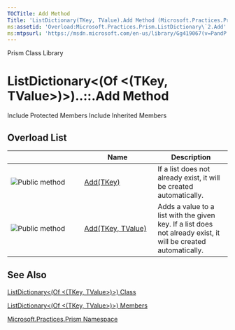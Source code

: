 ```yaml
---
TOCTitle: Add Method
Title: 'ListDictionary(TKey, TValue).Add Method (Microsoft.Practices.Prism)'
ms:assetid: 'Overload:Microsoft.Practices.Prism.ListDictionary\`2.Add'
ms:mtpsurl: 'https://msdn.microsoft.com/en-us/library/Gg419067(v=PandP.50)'
---
```


Prism Class Library

ListDictionary&lt;(Of &lt;(TKey, TValue&gt;)&gt;)..::.Add Method
================================================================

Include Protected Members
Include Inherited Members

Overload List
-------------

<span id="overloadMembersTableToggle"></span>
<table>
<colgroup>
<col width="33%" />
<col width="33%" />
<col width="33%" />
</colgroup>
<thead>
<tr class="header">
<th> </th>
<th>Name</th>
<th>Description</th>
</tr>
</thead>
<tbody>
<tr class="odd">
<td><img src="https://msdn.microsoft.com/en-us/Gg419067.pubmethod(en-us,PandP.50).gif" title="Public method" /></td>
<td><a href="https://msdn.microsoft.com/m:microsoft.practices.prism.listdictionary%602.add(%600)">Add(TKey)</a></td>
<td><div class="summary">
If a list does not already exist, it will be created automatically.
</div></td>
</tr>
<tr class="even">
<td><img src="https://msdn.microsoft.com/en-us/Gg419067.pubmethod(en-us,PandP.50).gif" title="Public method" /></td>
<td><a href="https://msdn.microsoft.com/m:microsoft.practices.prism.listdictionary%602.add(%600%2c%601)">Add(TKey, TValue)</a></td>
<td><div class="summary">
Adds a value to a list with the given key. If a list does not already exist, it will be created automatically.
</div></td>
</tr>
</tbody>
</table>

See Also
--------

<span id="seeAlsoToggle"></span>
[ListDictionary&lt;(Of &lt;(TKey, TValue&gt;)&gt;) Class](https://msdn.microsoft.com/t:microsoft.practices.prism.listdictionary%602)

[ListDictionary&lt;(Of &lt;(TKey, TValue&gt;)&gt;) Members](https://msdn.microsoft.com/allmembers.t:microsoft.practices.prism.listdictionary%602)

[Microsoft.Practices.Prism Namespace](https://msdn.microsoft.com/n:microsoft.practices.prism)
